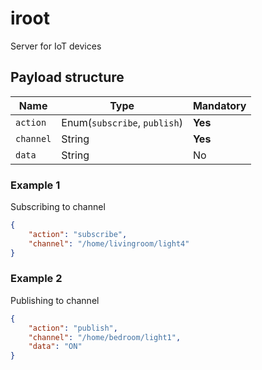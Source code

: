 # iroot
Server for IoT devices

## Payload structure

| Name | Type | Mandatory |
| --- | --- | --- |
| `action` | Enum(`subscribe`, `publish`) | **Yes** |
| `channel` | String | **Yes** |
| `data` | String | No |

### Example 1

Subscribing to channel

```json
{
    "action": "subscribe",
    "channel": "/home/livingroom/light4"
}
```

### Example 2

Publishing to channel

```json
{
    "action": "publish",
    "channel": "/home/bedroom/light1",
    "data": "ON"
}
```